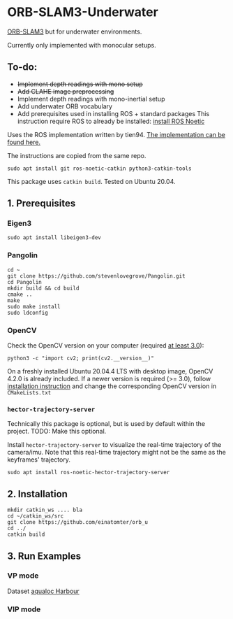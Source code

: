# ORB-SLAM3-Underwater

[ORB-SLAM3](https://github.com/UZ-SLAMLab/ORB_SLAM3) but for underwater environments.

Currently only implemented with monocular setups.

## To-do:
- ~~Implement depth readings with mono setup~~
- ~~Add CLAHE image preprocessing~~
- Implement depth readings with mono-inertial setup
- Add underwater ORB vocabulary
- Add prerequisites used in installing ROS + standard packages
This instruction require ROS to already be installed: [install ROS Noetic](http://wiki.ros.org/noetic/Installation/Ubuntu)

Uses the ROS implementation written by tien94. [The implementation can be found here.](https://github.com/thien94/orb_slam3_ros)

The instructions are copied from the same repo.
```
sudo apt install git ros-noetic-catkin python3-catkin-tools
```
This package uses ```catkin build```. Tested on Ubuntu 20.04.
## 1. Prerequisites
### Eigen3
```
sudo apt install libeigen3-dev
```
### Pangolin
```
cd ~
git clone https://github.com/stevenlovegrove/Pangolin.git
cd Pangolin
mkdir build && cd build
cmake ..
make
sudo make install
sudo ldconfig
```
### OpenCV
Check the OpenCV version on your computer (required [at least 3.0](https://github.com/UZ-SLAMLab/ORB_SLAM3)):
```
python3 -c "import cv2; print(cv2.__version__)" 
```
On a freshly installed Ubuntu 20.04.4 LTS with desktop image, OpenCV 4.2.0 is already included. If a newer version is required (>= 3.0), follow [installation instruction](https://docs.opencv.org/4.x/d0/d3d/tutorial_general_install.html) and change the corresponding OpenCV version in `CMakeLists.txt`

### `hector-trajectory-server`
Technically this package is optional, but is used by default within the project. TODO: Make this optional.

Install `hector-trajectory-server` to visualize the real-time trajectory of the camera/imu. Note that this real-time trajectory might not be the same as the keyframes' trajectory.
```
sudo apt install ros-noetic-hector-trajectory-server
```
## 2. Installation
```
mkdir catkin_ws .... bla 
cd ~/catkin_ws/src
git clone https://github.com/einatomter/orb_u
cd ../
catkin build
```

## 3. Run Examples

### VP mode
Dataset [aqualoc Harbour](https://seafile.lirmm.fr/d/79b03788f29148ca84e5/?p=%2FHarbor_sites_sequences&mode=list)

### VIP mode
